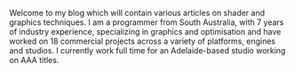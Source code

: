 Welcome to my blog which will contain various articles on shader and graphics techniques. I am a programmer from South Australia, with 7 years of industry experience, specializing in graphics and optimisation and have worked on 18 commercial projects across a variety of platforms, engines and studios. I currently work full time for an Adelaide-based studio working on AAA titles.

